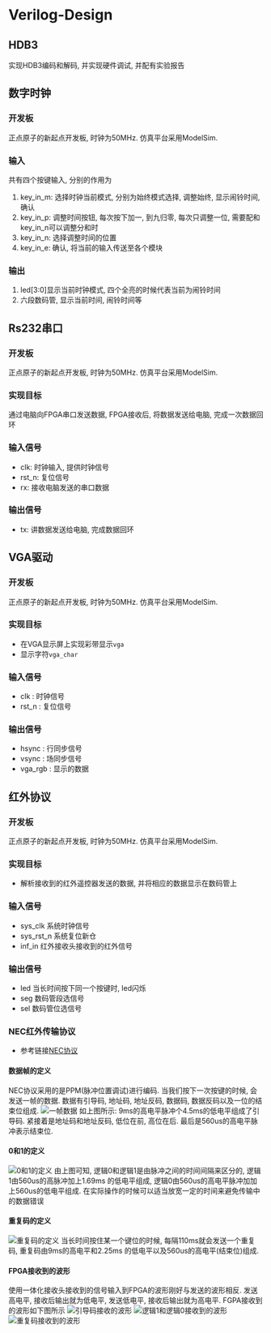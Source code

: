# Verilog-Design

## HDB3
实现HDB3编码和解码, 并实现硬件调试, 并配有实验报告

## 数字时钟

### 开发板
正点原子的新起点开发板, 时钟为50MHz. 仿真平台采用ModelSim. 
### 输入
共有四个按键输入, 分别的作用为
 1. key_in_m: 选择时钟当前模式, 分别为始终模式选择, 调整始终, 显示闹铃时间, 确认
2. key_in_p: 调整时间按钮, 每次按下加一, 到九归零, 每次只调整一位, 需要配和key_in_n可以调整分和时
3. key_in_n: 选择调整时间的位置
4. key_in_e: 确认, 将当前的输入传送至各个模块

### 输出
1. led[3:0]显示当前时钟模式, 四个全亮的时候代表当前为闹铃时间
2. 六段数码管, 显示当前时间, 闹铃时间等


## Rs232串口
### 开发板
正点原子的新起点开发板, 时钟为50MHz. 仿真平台采用ModelSim. 
### 实现目标
通过电脑向FPGA串口发送数据, FPGA接收后, 将数据发送给电脑, 完成一次数据回环
### 输入信号
- clk: 时钟输入, 提供时钟信号
- rst_n: 复位信号
- rx: 接收电脑发送的串口数据
### 输出信号
- tx: 讲数据发送给电脑, 完成数据回环

## VGA驱动
### 开发板
正点原子的新起点开发板, 时钟为50MHz. 仿真平台采用ModelSim. 
### 实现目标
- 在VGA显示屏上实现彩带显示`vga`
- 显示字符`vga_char`
### 输入信号
- clk	: 时钟信号
- rst_n	: 复位信号
### 输出信号
- hsync	: 行同步信号
- vsync	: 场同步信号
- vga_rgb : 显示的数据

## 红外协议
### 开发板
正点原子的新起点开发板, 时钟为50MHz. 仿真平台采用ModelSim. 
### 实现目标
- 解析接收到的红外遥控器发送的数据, 并将相应的数据显示在数码管上
### 输入信号
- sys_clk	系统时钟信号
- sys_rst_n	系统复位新仓
- inf_in	红外接收头接收到的红外信号
### 输出信号
- led	当长时间按下同一个按键时, led闪烁
- seg	数码管段选信号
- sel	数码管位选信号
### NEC红外传输协议
- 参考链接[NEC协议](https://www.cnblogs.com/mylinux/p/5084264.html)
#### 数据帧的定义
NEC协议采用的是PPM(脉冲位置调试)进行编码. 当我们按下一次按键的时候, 会发送一帧的数据. 数据有引导码, 地址码, 地址反码, 数据码, 数据反码以及一位的结束位组成.
![一帧数据](https://i.loli.net/2021/07/31/EwoMQgirqITHFlD.png)
		如上图所示: 9ms的高电平脉冲个4.5ms的低电平组成了引导码. 紧接着是地址码和地址反码, 低位在前, 高位在后. 最后是560us的高电平脉冲表示结束位. 
#### 0和1的定义
![0和1的定义](https://i.loli.net/2021/07/31/idzL2pNIV6ou5BD.png)
		由上图可知, 逻辑0和逻辑1是由脉冲之间的时间间隔来区分的, 逻辑1由560us的高脉冲加上1.69ms 的低电平组成, 逻辑0由560us的高电平脉冲加加上560us的低电平组成. 在实际操作的时候可以适当放宽一定的时间来避免传输中的数据错误

#### 重复码的定义
![重复码的定义](https://i.loli.net/2021/07/31/6WLJdY5pje3EXmO.png)
		当长时间按住某一个键位的时候, 每隔110ms就会发送一个重复码, 重复码由9ms的高电平和2.25ms 的低电平以及560us的高电平(结束位)组成.

#### FPGA接收到的波形
使用一体化接收头接收到的信号输入到FPGA的波形刚好与发送的波形相反. 发送高电平, 接收后输出就为低电平, 发送低电平, 接收后输出就为高电平. FGPA接收到的波形如下图所示
![引导码接收的波形](https://i.loli.net/2021/07/31/AfIycdl9B1eJV7o.png)
![逻辑1和逻辑0接收到的波形](https://i.loli.net/2021/07/31/mYO8Ic5yWsZAJuK.png)
![重复码接收到的波形](https://i.loli.net/2021/07/31/Dt2JakZceF4fyqb.png)
